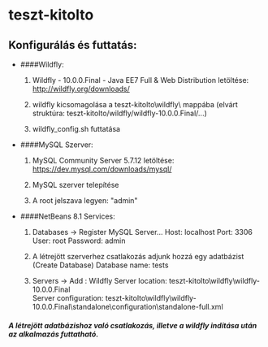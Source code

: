 # teszt-kitolto

## Konfigurálás és futtatás:

* ####Wildfly:
	
	1.	Wildfly - 10.0.0.Final - Java EE7 Full & Web Distribution letöltése: http://wildfly.org/downloads/
		
	2.	wildfly kicsomagolása a teszt-kitolto\wildfly\ mappába (elvárt struktúra: teszt-kitolto/wildfly/wildfly-10.0.0.Final/...)
		
	3.	wildfly_config.sh futtatása
	
* ####MySQL Szerver:
	
	1. MySQL Community Server 5.7.12 letöltése: https://dev.mysql.com/downloads/mysql/
		
	2. MySQL szerver telepítése
		
	3. A root jelszava legyen: "admin"
		
* ####NetBeans 8.1 Services:
	
	1.	Databases -> Register MySQL Server... 
				Host: localhost
				Port: 3306
				User: root
				Password: admin
									
	2.	A létrejött szerverhez csatlakozás adjunk hozzá egy adatbázist (Create Database)
				Database name: tests	
		
	3.	Servers -> Add : Wildfly 
				Server location:		teszt-kitolto\wildfly\wildfly-10.0.0.Final\
				Server configuration:	teszt-kitolto\wildfly\wildfly-10.0.0.Final\standalone\configuration\standalone-full.xml
			
			
##### A létrejött adatbázishoz való csatlakozás, illetve a wildfly indítása után az alkalmazás futtatható.